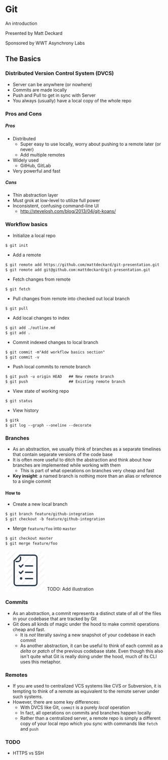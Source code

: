 Git
===
An introduction

Presented by Matt Deckard

Sponsored by WWT Asynchrony Labs

The Basics
----------

### Distributed Version Control System (DVCS)

 * Server can be anywhere (or nowhere)
 * Commits are made locally
 * Push and Pull to get in sync with Server
 * You always (usually) have a local copy of the whole repo

### Pros and Cons

##### Pros
 * Distributed
   * Super easy to use locally, worry about pushing to a remote later (or never)
   * Add multiple remotes
 * Widely used
   * GitHub, GitLab
 * Very powerful and fast

##### Cons
 * Thin abstraction layer
 * Must grok at low-level to utilize full power
 * Inconsistent, confusing command-line UI
   * http://stevelosh.com/blog/2013/04/git-koans/

### Workflow basics
 * Initialize a local repo
```
$ git init
```
 * Add a remote
```
$ git remote add https://github.com/mattdeckard/git-presentation.git
$ git remote add git@github.com:mattdeckard/git-presentation.git
```
 * Fetch changes from remote
```
$ git fetch
```
 * Pull changes from remote into checked out local branch
```
$ git pull
```
 * Add local changes to index
```
$ git add ./outline.md
$ git add .
```
 * Commit indexed changes to local branch
```
$ git commit -m"Add workflow basics section"
$ git commit -v
```
 * Push local commits to remote branch
```
$ git push -u origin HEAD   ## New remote branch
$ git push                  ## Existing remote branch
```
 * View state of working repo
```
$ git status
```
 * View history
```
$ gitk
$ git log --graph --oneline --decorate
```

### Branches
 * As an abstraction, we usually think of branches as a separate timelines that
 contain separate versions of the code base
 * It is often more useful to ditch the abstraction and think about how branches
 are implemented while working with them
    * This is part of what operations on branches very cheap and fast
 * **Key insight**: a named branch is nothing more than an alias or reference to
 a single commit

#### How to
 * Create a new local branch
```
$ git branch feature/github-integration
$ git checkout -b feature/github-integration
```
 * Merge `feature/foo` into `master`
```
$ git checkout master
$ git merge feature/foo
```

<img src="todo.png"/> TODO: Add illustration

### Commits
 * As an abstraction, a commit represents a distinct state of all of the files
 in your codebase that are tracked by Git
 * Git does all kinds of magic under the hood to make commit operations cheap
 and fast.
    * It is _not_ literally saving a new snapshot of your codebase in each
    commit
    * As another abstraction, it can be useful to think of each commit as a
    _delta_ or _patch_ of the previous codebase state. Even though this also
    isn't quite what Git is really doing under the hood, much of its CLI uses
    this metaphor.

### Remotes
 * If you are used to centralized VCS systems like CVS or Subversion, it is
 tempting to think of a remote as equivalent to the remote server under such
 systems.
 * However, there are some key differences:
    * With DVCS like Git, `commit` is a purely _local_ operation
    * In fact, all operations on commits and branches happen locally
    * Rather than a centralized server, a remote repo is simply a different
      copy of your local repo which you sync with commands like
      `fetch` and `push`

### TODO
 * HTTPS vs SSH
